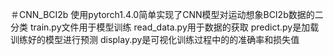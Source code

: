 ＃CNN_BCI2b
使用pytorch1.4.0简单实现了CNN模型对运动想象BCI2b数据的二分类
train.py文件用于模型训练
read_data.py用于数据的获取
predict.py是加载训练好的模型进行预测
display.py是可视化训练过程中的的准确率和损失值
